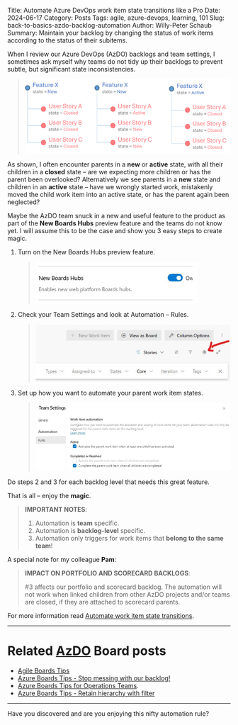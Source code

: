 Title: Automate Azure DevOps work item state transitions like a Pro
Date: 2024-06-17
Category: Posts 
Tags: agile, azure-devops, learning, 101
Slug: back-to-basics-azdo-backlog-automation
Author: Willy-Peter Schaub
Summary: Maintain your backlog by changing the status of work items according to the status of their subitems.

When I review our Azure DevOps (AzDO) backlogs and team settings, I sometimes ask myself why teams do not tidy up their backlogs to prevent subtle, but significant state inconsistencies. 

> ![Anomalies](/images/back-to-basics-azdo-backlog-automation-0.png)

As shown, I often encounter parents in a **new** or **active** state, with all their children in a **closed** state – are we expecting more children or has the parent been overlooked? Alternatively we see parents in a **new** state and children in an **active** state – have we wrongly started work, mistakenly moved the child work item into an active state, or has the parent again been neglected?

Maybe the AzDO team snuck in a new and useful feature to the product as part of the **New Boards Hubs** preview feature and the teams do not know yet. I will assume this to be the case and show you 3 easy steps to create magic.  

1. Turn on the New Boards Hubs preview feature.

    > ![New Board](/images/back-to-basics-azdo-backlog-automation-1.jpg)

2. Check your Team Settings and look at Automation – Rules.

    > ![Settings](/images/back-to-basics-azdo-backlog-automation-2.jpg)

3. Set up how you want to automate your parent work item states.  

    > ![Automation](/images/back-to-basics-azdo-backlog-automation-3.jpg)

Do steps 2 and 3 for each backlog level that needs this great feature.  

That is all – enjoy the **magic**.

>
> **IMPORTANT NOTES**:
>
> 1. Automation is **team** specific.
> 2. Automation is **backlog-level** specific.
> 3. Automation only triggers for work items that **belong to the same team**!
>

A special note for my colleague **Pam**:

>
> **IMPACT ON PORTFOLIO AND SCORECARD BACKLOGS**:
>
> #3 affects our portfolio and scorecard backlog. The automation will not work when linked children from other AzDO projects and/or teams are closed, if they are attached to scorecard parents.
>

For more information read [Automate work item state transitions](https://learn.microsoft.com/en-us/azure/devops/boards/backlogs/automate-work-item-state-transitions?view=azure-devops).

---

# Related [AzDO](https://azure.microsoft.com/en-us/products/devops) Board posts

- [Agile Boards Tips](/agile-boards-tips.html)
- [Azure Boards Tips - Stop messing with our backlog!](/azure-boards-tips-stop-messing-with-our-backlog.html)
- [Azure Boards Tips for Operations Teams](/azure-boards-tips-operations-team.html).
- [Azure Boards Tips - Retain hierarchy with filter](/azure-boards-tips-retain-hierarchy-with-filter.html)

---

Have you discovered and are you enjoying this nifty automation rule?

